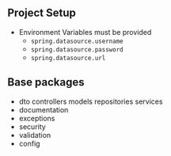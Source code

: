 ## Project Setup

* Environment Variables must be provided
    * `spring.datasource.username`
    * `spring.datasource.password`
    * `spring.datasource.url`

## Base packages

* dto controllers models repositories services
* documentation
* exceptions
* security
* validation
* config

##  
